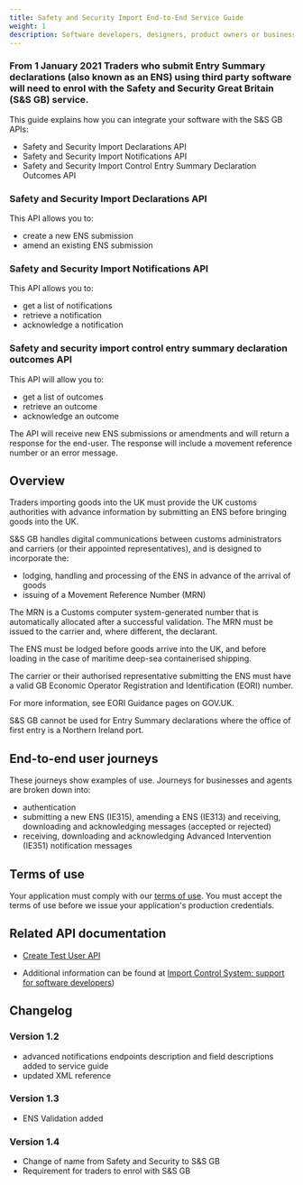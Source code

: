 ```yaml
---
title: Safety and Security Import End-to-End Service Guide
weight: 1
description: Software developers, designers, product owners or business analysts.
---
```

### From 1 January 2021 Traders who submit Entry Summary declarations (also known as an ENS) using third party software will need to enrol with the Safety and Security Great Britain (S&S GB) service.

This guide explains how you can integrate your software with the S&S GB APIs:

* Safety and Security Import Declarations API
* Safety and Security Import Notifications API
* Safety and Security Import Control Entry Summary Declaration Outcomes API

### Safety and Security Import Declarations API
This API allows you to:

* create a new ENS submission
* amend an existing ENS submission

### Safety and Security Import Notifications API
This API allows you to:

* get a list of notifications
* retrieve a notification
* acknowledge a notification

### Safety and security import control entry summary declaration outcomes API
This API will allow you to:

* get a list of outcomes
* retrieve an outcome
* acknowledge an outcome

The API will receive new ENS submissions or amendments and will return a response for the end-user. The response will include a movement reference number or an error message.

## Overview
 
Traders importing goods into the UK must provide the UK customs authorities with advance information by submitting an ENS before bringing goods into the UK.

S&S GB handles digital communications between customs administrators and carriers (or their appointed representatives), and is designed to incorporate the:

* lodging, handling and processing of the ENS in advance of the arrival of goods
* issuing of a Movement Reference Number (MRN)

The MRN is a Customs computer system-generated number that is automatically allocated after a successful validation. The MRN must be issued to the carrier and, where different, the declarant.

The ENS must be lodged before goods arrive into the UK, and before loading in the case of maritime deep-sea containerised shipping.

The carrier or their authorised representative submitting the ENS must have a valid GB Economic Operator Registration and Identification (EORI) number.

For more information, see EORI Guidance pages on GOV.UK.

S&S GB cannot be used for Entry Summary declarations where the office of first entry is a Northern Ireland port.
 
## End-to-end user journeys

These journeys show examples of use. Journeys for businesses and agents are broken down into:

* authentication
* submitting a new ENS (IE315), amending a ENS (IE313) and receiving, downloading and acknowledging messages (accepted or rejected)
* receiving, downloading and acknowledging Advanced Intervention (IE351) notification messages

## Terms of use

Your application must comply with our [terms of use](https://developer.service.hmrc.gov.uk/api-documentation/docs/terms-of-use). You must accept the terms of use before we issue your application's production credentials.

## Related API documentation
<!--- Section owner: MTD Programme --->

* [Create Test User API](https://developer.service.hmrc.gov.uk/api-documentation/docs/api/service/api-platform-test-user/1.0)

* Additional information can be found at
 [Import Control System: support for software developers](https://www.gov.uk/government/collections/import-control-system-support-for-software-developers))

<!-- add the change log here -->
## Changelog

### Version 1.2

* advanced notifications endpoints description and field descriptions added to service guide
* updated XML reference

### Version 1.3

* ENS Validation added 

### Version 1.4
* Change of name from Safety and Security to S&S GB
* Requirement for traders to enrol with S&S GB

